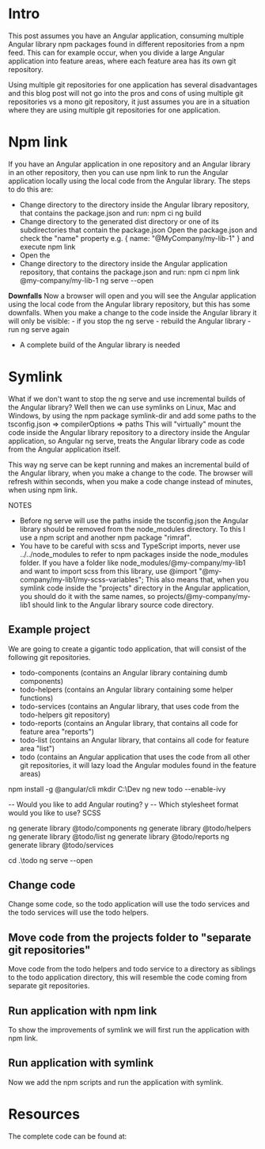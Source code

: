 # Intro

This post assumes you have an Angular application, consuming multiple Angular library npm packages found in different repositories from a npm feed. This can for example occur, when you divide a large Angular application into feature areas, where each feature area has its own git repository.

Using multiple git repositories for one application has several disadvantages and this blog post will not go into the pros and cons of using multiple git repositories vs a mono git repository, it just assumes you are in a situation where they are using multiple git repositories for one application.

# Npm link

If you have an Angular application in one repository and an Angular library in an other repository, then you can use npm link to run the Angular application locally using the local code from the Angular library.
The steps to do this are:

- Change directory to the directory inside the Angular library repository, that contains the package.json and run:
  npm ci
  ng build
- Change directory to the generated dist directory or one of its subdirectories that contain the package.json
  Open the package.json and check the "name" property e.g. { name: "@MyCompany/my-lib-1" } and execute
  npm link
- Open the
- Change directory to the directory inside the Angular application repository, that contains the package.json and run:
  npm ci
  npm link @my-company/my-lib-1
  ng serve --open

**Downfalls**
Now a browser will open and you will see the Angular application using the local code from the Angular library repository, but this has some downfalls.
When you make a change to the code inside the Angular library it will only be visible: - if you stop the ng serve - rebuild the Angular library - run ng serve again

- A complete build of the Angular library is needed

# Symlink

What if we don't want to stop the ng serve and use incremental builds of the Angular library?
Well then we can use symlinks on Linux, Mac and Windows, by using the npm package symlink-dir and add some paths to the tsconfig.json => compilerOptions => paths
This will "virtually" mount the code inside the Angular library repository to a directory inside the Angular application, so Angular ng serve, treats the Angular library code as code from the Angular application itself.

This way ng serve can be kept running and makes an incremental build of the Angular library, when you make a change to the code.
The browser will refresh within seconds, when you make a code change instead of minutes, when using npm link.

NOTES

- Before ng serve will use the paths inside the tsconfig.json the Angular library should be removed from the node_modules directory. To this I use a npm script and another npm package "rimraf".
- You have to be careful with scss and TypeScript imports, never use ../../node_modules to refer to npm packages inside the node_modules folder.
  If you have a folder like node_modules/@my-company/my-lib1 and want to import scss from this library, use @import "@my-company/my-lib1/my-scss-variables";
  This also means that, when you symlink code inside the "projects" directory in the Angular application, you should do it with the same names, so
  projects/@my-company/my-lib1 should link to the Angular library source code directory.

## Example project

We are going to create a gigantic todo application, that will consist of the following git repositories.

- todo-components (contains an Angular library containing dumb components)
- todo-helpers (contains an Angular library containing some helper functions)
- todo-services (contains an Angular library, that uses code from the todo-helpers git repository)
- todo-reports (contains an Angular library, that contains all code for feature area "reports")
- todo-list (contains an Angular library, that contains all code for feature area "list")
- todo (contains an Angular application that uses the code from all other git repositories, it will lazy load the Angular modules found in the feature areas)

npm install -g @angular/cli
mkdir C:\Dev
ng new todo --enable-ivy

-- Would you like to add Angular routing? y
-- Which stylesheet format would you like to use? SCSS

ng generate library @todo/components
ng generate library @todo/helpers
ng generate library @todo/list
ng generate library @todo/reports
ng generate library @todo/services

cd .\todo
ng serve --open

## Change code

Change some code, so the todo application will use the todo services and the todo services will use the todo helpers.

## Move code from the projects folder to "separate git repositories"

Move code from the todo helpers and todo service to a directory as siblings to the todo application directory, this will resemble the code coming from separate git repositories.

## Run application with npm link

To show the improvements of symlink we will first run the application with npm link.

## Run application with symlink

Now we add the npm scripts and run the application with symlink.

# Resources

The complete code can be found at:
